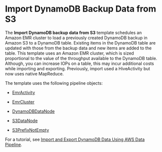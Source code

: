 # Import DynamoDB Backup Data from S3<a name="dp-template-exports3toddb"></a>

The **Import DynamoDB backup data from S3** template schedules an Amazon EMR cluster to load a previously created DynamoDB backup in Amazon S3 to a DynamoDB table\. Existing items in the DynamoDB table are updated with those from the backup data and new items are added to the table\. This template uses an Amazon EMR cluster, which is sized proportional to the value of the throughput available to the DynamoDB table\. Although, you can increase IOPs on a table, this may incur additional costs while importing and exporting\. Previously, import used a HiveActivity but now uses native MapReduce\.

The template uses the following pipeline objects:

+ [EmrActivity](dp-object-emractivity.md)

+ [EmrCluster](dp-object-emrcluster.md)

+ [DynamoDBDataNode](dp-object-dynamodbdatanode.md)

+ [S3DataNode](dp-object-s3datanode.md)

+ [S3PrefixNotEmpty](dp-object-s3prefixnotempty.md)

For a tutorial, see [Import and Export DynamoDB Data Using AWS Data Pipeline](dp-importexport-ddb.md)\.
